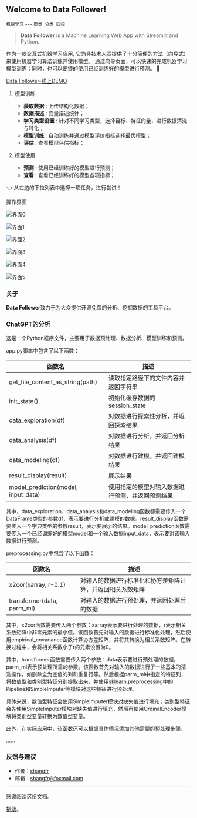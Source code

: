## Welcome to Data Follower!

 `机器学习` --- `聚类 分类 回归`

> **Data Follower** is a Machine Learning Web App with Streamlit and Python.

作为一款交互式机器学习应用, 它为非技术人员提供了十分简便的方法（向导式）来使用机器学习算法训练并使用模型。
通过向导页面，可以快速的完成机器学习模型训练；同时，也可以便捷的使用已经训练好的模型进行预测。 👋

[Data Follower-线上DEMO](https://shangfr-data-follower-app-mokm7x.streamlit.app/)

1. 模型训练 
	- **获取数据** : 上传结构化数据；
	- **数据描述** : 变量描述统计；
	- **学习类型设置** : 针对不同学习类型，选择目标、特征向量，进行数据清洗与转化；
	- **模型训练** : 自动训练并通过模型评价指标选择最优模型；
	- **评估** : 查看模型评估指标；

2. 模型使用
	- **预测** : 使用已经训练好的模型进行预测；
	- **查看** : 查看已经训练好的模型各项指标；

👈 从左边的下拉列表中选择一项任务，进行尝试！

操作界面

![界面0](./others/ui00.png)

![界面1](./others/ui01.png)

![界面2](./others/ui02.png)

![界面3](./others/ui03.png)

![界面4](./others/ui04.png)

![界面5](./others/ui05.png)

### 关于

**Data Follower**致力于为大众提供开源免费的分析、挖掘数据的工具平台。

### ChatGPT的分析

这是一个Python程序文件，主要用于数据预处理、数据分析、模型训练和预测。

app.py脚本中包含了以下函数：

| 函数名 | 描述 |
| --- | --- |
| get_file_content_as_string(path) | 读取指定路径下的文件内容并返回字符串 |
| init_state() | 初始化缓存数据的session_state |
| data_exploration(df) | 对数据进行探索性分析，并返回探索结果 |
| data_analysis(df) | 对数据进行分析，并返回分析结果 |
| data_modeling(df) | 对数据进行建模，并返回建模结果 |
| result_display(result) | 展示结果 |
| model_prediction(model, input_data) | 使用指定的模型对输入数据进行预测，并返回预测结果 |

其中，data_exploration、data_analysis和data_modeling函数都需要传入一个DataFrame类型的参数df，表示要进行分析或建模的数据。result_display函数需要传入一个字典类型的参数result，表示要展示的结果。model_prediction函数需要传入一个已经训练好的模型model和一个输入数据input_data，表示要对该输入数据进行预测。

preprocessing.py中包含了以下函数：

| 函数名 | 描述 |
| --- | --- |
| x2cor(xarray, r=0.1) | 对输入的数据进行标准化和协方差矩阵计算，并返回相关系数矩阵 |
| transformer(data, parm_ml) | 对输入的数据进行预处理，并返回处理后的数据 |

其中，x2cor函数需要传入两个参数：xarray表示要进行处理的数据，r表示相关系数矩阵中非零元素的最小值。该函数首先对输入的数据进行标准化处理，然后使用empirical_covariance函数计算协方差矩阵，并将其转换为相关系数矩阵。在转换过程中，会将相关系数小于r的元素设置为0。

其中，transformer函数需要传入两个参数：data表示要进行预处理的数据，parm_ml表示预处理所需的参数。该函数首先对输入的数据进行了一些基本的清洗操作，如删除全为空值的列和重复行等。然后根据parm_ml中指定的特征列，将数值型和类别型特征分别提取出来，并使用sklearn.preprocessing中的Pipeline和SimpleImputer等模块对这些特征进行预处理。

具体来说，数值型特征会使用SimpleImputer模块对缺失值进行填充；类别型特征会先使用SimpleImputer模块对缺失值进行填充，然后再使用OrdinalEncoder模块将类别型变量转换为数值型变量。

此外，在实际应用中，该函数还可以根据具体情况添加其他需要的预处理步骤。

......


### 反馈与建议

- 作者：[shangfr](https://shangfr.site)
- 邮箱：<shangfr@foxmail.com>

---------
感谢阅读这份文档。

[捐助](http://oss-cdn.shangfr.site/payment.png)。